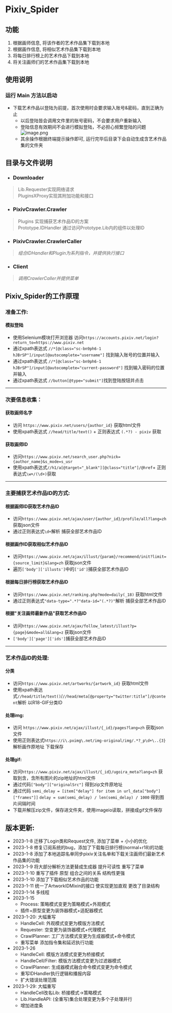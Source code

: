 # Pixiv_Spider
## 功能
1. 根据画师信息, 将该作者的艺术作品集下载到本地  
2. 根据画作信息, 将相似艺术作品集下载到本地  
3. 将每日排行榜上的艺术作品下载到本地  
4. 将关注画师们的艺术作品集下载到本地

## 使用说明
### 运行 Main 方法以启动
- 下载艺术作品以登陆为前提，首次使用时会要求输入账号&密码，直到正确为止
  - 以后登陆皆会调用文件里的账号密码，不会要求用户重新输入
  - 登陆信息有效期间不会进行模拟登陆，不必担心频繁登陆的问题
![image.png](https://s2.loli.net/2023/01/07/k3KtSz1pENdDsBh.png)
  - 其余操作根据终端提示操作即可, 运行完毕后目录下会自动生成含艺术作品集的文件夹
## 目录与文件说明
- ### Downloader
>Lib.Requester实现网络请求  
PluginsXProxy实现其附加功能和接口
- ### PixivCrawler.Crawler
>Plugins 实现捕获艺术作品ID的方案  
Prototype.IDHandler 通过访问Prototype.Lib内的组件以处理ID
- ### PixivCrawler.CrawlerCaller
>*组合IDHandler和Plugin为系列指令，并提供执行接口*
- ### Client
>*调用CrawlerCaller并提供菜单*

## Pixiv_Spider的工作原理
### 准备工作:
#### 模拟登陆  
- 使用Selenium模块打开浏览器 访问`https://accounts.pixiv.net/login?return_to=https://www.pixiv.net`
- 通过xpath表达式 `//*[@class="sc-bn9ph6-1 hJBrSP"]/input[@autocomplete="username"]` 找到输入账号的位置并输入
- 通过xpath表达式 `//*[@class="sc-bn9ph6-1 hJBrSP"]/input[@autocomplete="current-password"]` 找到输入密码的位置并输入
- 通过xpath表达式 `//button[@type="submit"]`找到登陆按钮并点击
***
### 次要信息收集：
#### 获取画师名字
- 访问 `https://www.pixiv.net/users/{author_id}` 获取html文件
- 使用xpath表达式 `//head/title/text()` + 正则表达式 `(.*?) - pixiv` 获取
#### 获取画师ID
- 访问`https://www.pixiv.net/search_user.php?nick={author_name}&s_mode=s_usr`
- 使用xpath表达式`//h1/a[@target="_blank"][@class="title"]/@href`+ 正则表达式`\w+/(\d+)`获取
***
### 主要捕获艺术作品ID的方式:
#### 根据画师ID获取艺术作品ID
- 访问`https://www.pixiv.net/ajax/user/{author_id}/profile/all?lang=zh` 获取json文件 
- 通过正则表达式`\d+`解析 捕获全部艺术作品ID
#### 根据画作ID获取相似艺术作品ID
- 访问`https://www.pixiv.net/ajax/illust/{param}/recommend/init?limit={source_limit}&lang=zh`  获取json文件 
- 遍历`['body']['illusts']`中的`['id']`捕获全部艺术作品ID
#### 根据每日排行榜获取艺术作品ID
- 访问`https://www.pixiv.net/ranking.php?mode=daily(_18)` 获取html文件
- 通过正则表达式`"data-type=".*?"data-id="(.*?)"`解析 捕获全部艺术作品ID
#### 根据"关注画师最新作品"获取艺术作品ID
- 访问`https://www.pixiv.net/ajax/follow_latest/illust?p={page}&mode=all&lang=z` 获取json文件 
- `['body']['page']['ids']`捕获全部艺术作品ID
***
### 艺术作品ID的处理:
#### 分类
- 访问`https://www.pixiv.net/artworks/{artwork_id}` 获取html文件 
- 使用xpath表达式`//head/title/text()`/`//head/meta[@property="twitter:title"]/@content`解析 以R18-GIF分类ID
#### 处理img: 
- 访问 `https://www.pixiv.net/ajax/illust/{_id}/pages?lang=zh` 获取json文件
- 使用正则表达式`https://i\.pximg\.net/img-original/img/.*?_p\d+\..{3}`解析画作原地址 下载保存
#### 处理gif:
- 访问`https://www.pixiv.net/ajax/illust/{_id}/ugoira_meta?lang=zh` 获取到含，含所有图片的zip地址的html文件
- 通过代码`["body"]["originalSrc"]` 得到zip文件原地址
- 通过代码 `semi_delay = [item["delay"] for item in url_data["body"]["frames"]]`
  `delay = sum(semi_delay) / len(semi_delay) / 1000` 得到图片间隔时间
- 下载并解压zip文件，保存进文件夹，使用imageio读取，拼接成gif文件保存
## 版本更新:
- 2023-1-8 迁移了Login类和Request文件, 添加了菜单 + 小小的优化
- 2023-1-8 修复订阅系统的bug，添加了下载每日排行榜(normal+r18)的功能
- 2023-1-8 添加了本地追踪名单同步pixiv关注名单和下载关注画师们最新艺术作品集的功能
- 2023-1-9 将大部分解析方法更替成生成器 提升可读性 重写了菜单
- 2023-1-10 重写了插件 原型 组合之间的关系 结构性更强
- 2023-1-10 添加了下载相似艺术作品的功能
- 2023-1-11 统一了ArtworkIDMixin的接口 使实现更加直观 更改了目录结构
- 2023-1-14 多线程
- 2023-1-15
   - Process: 策略模式变更为策略模式+外观模式
   - 插件+原型变更为装饰器模式+适配器模式
- 2023-1-20: 大幅重写
   - HandleCell: 外观模式变更为模版方法模式
   - Requester: 空变更为装饰器模式+代理模式 
   - CrawlPlanner: 工厂方法模式变更为生成器模式+命令模式
   - 重写菜单 添加指令集和延迟执行功能
- 2023-1-26
   - HandleCell: 模版方法模式变更为桥接模式
   - HandleCell/Filter: 模版方法模式变更为过滤器模式
   - CrawlPlanner: 生成器模式融合命令模式变更为命令模式
   - 重写IDHandler执行逻辑和播报内容
   - 扩大错误处理范围
- 2023-1-29: 大幅重写
   - HandleCell改名Lib: 桥接模式->策略模式
   - Lib.HandleAPI: (全重写)集合处理变更为多个子处理并行
   - 增加进度条

